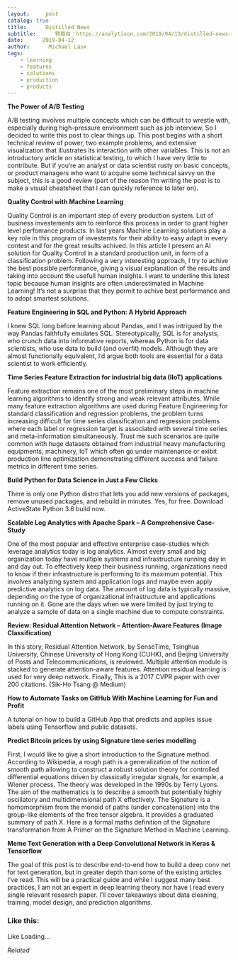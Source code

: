 ```yaml
---
layout:     post
catalog: true
title:      Distilled News
subtitle:      转载自：https://analytixon.com/2019/04/13/distilled-news-1036/
date:      2019-04-12
author:      Michael Laux
tags:
    - learning
    - features
    - solutions
    - production
    - products
---
```


**The Power of A/B Testing**

A/B testing involves multiple concepts which can be difficult to wrestle with, especially during high-pressure environment such as job interview. So I decided to write this post to clear things up. This post begins with a short technical review of power, two example problems, and extensive visualization that illustrates its interaction with other variables. This is not an introductory article on statistical testing, to which I have very little to contribute. But if you’re an analyst or data scientist rusty on basic concepts, or product managers who want to acquire some technical savvy on the subject, this is a good review (part of the reason I’m writing the post is to make a visual cheatsheet that I can quickly reference to later on).

**Quality Control with Machine Learning**

Quality Control is an important step of every production system. Lot of business investements aim to reinforce this process in order to grant higher level perfomance products. In last years Machine Learning solutions play a key role in this program of investemts for their ability to easy adapt in every contest and for the great results achived. In this article I present an AI solution for Quality Control in a standard production unit, in form of a classification problem. Following a very interesting approach, I try to achive the best possible performance, giving a visual explanation of the results and taking into account the usefull human insights. I want to underline this latest topic because human insights are often underestimated in Machine Learning! It’s not a surprise that they permit to achive best performance and to adopt smartest solutions.

**Feature Engineering in SQL and Python: A Hybrid Approach**

I knew SQL long before learning about Pandas, and I was intrigued by the way Pandas faithfully emulates SQL. Stereotypically, SQL is for analysts, who crunch data into informative reports, whereas Python is for data scientists, who use data to build (and overfit) models. Although they are almost functionally equivalent, I’d argue both tools are essential for a data scientist to work efficiently.

**Time Series Feature Extraction for industrial big data (IIoT) applications**

Feature extraction remains one of the most preliminary steps in machine learning algorithms to identify strong and weak relevant attributes. While many feature extraction algorithms are used during Feature Engineering for standard classification and regression problems, the problem turns increasing difficult for time series classification and regression problems where each label or regression target is associated with several time series and meta-information simultaneously. Trust me such scenarios are quite common with huge datasets obtained from industrial heavy manufacturing equipments, machinery, IoT which often go under maintenance or exibit production line optimization demonstrating different success and failure metrics in different time series.

**Build Python for Data Science in Just a Few Clicks**

There is only one Python distro that lets you add new versions of packages, remove unused packages, and rebuild in minutes. Yes, for free. Download ActiveState Python 3.6 build now.

**Scalable Log Analytics with Apache Spark – A Comprehensive Case-Study**

One of the most popular and effective enterprise case-studies which leverage analytics today is log analytics. Almost every small and big organization today have multiple systems and infrastructure running day in and day out. To effectively keep their business running, organizations need to know if their infrastructure is performing to its maximum potential. This involves analyzing system and application logs and maybe even apply predictive analytics on log data. The amount of log data is typically massive, depending on the type of organizational infrastructure and applications running on it. Gone are the days when we were limited by just trying to analyze a sample of data on a single machine due to compute constraints.

**Review: Residual Attention Network – Attention-Aware Features (Image Classification)**

In this story, Residual Attention Network, by SenseTime, Tsinghua University, Chinese University of Hong Kong (CUHK), and Beijing University of Posts and Telecommunications, is reviewed. Multiple attention module is stacked to generate attention-aware features. Attention residual learning is used for very deep network. Finally, This is a 2017 CVPR paper with over 200 citations. (Sik-Ho Tsang @ Medium)

**How to Automate Tasks on GitHub With Machine Learning for Fun and Profit**

A tutorial on how to build a GitHub App that predicts and applies issue labels using Tensorflow and public datasets.

**Predict Bitcoin prices by using Signature time series modelling**

First, I would like to give a short introduction to the Signature method. According to Wikipedia, a rough path is a generalization of the notion of smooth path allowing to construct a robust solution theory for controlled differential equations driven by classically irregular signals, for example, a Wiener process. The theory was developed in the 1990s by Terry Lyons. The aim of the mathematics is to describe a smooth but potentially highly oscillatory and multidimensional path X effectively. The Signature is a homomorphism from the monoid of paths (under concatenation) into the group-like elements of the free tensor algebra. It provides a graduated summary of path X. Here is a formal maths definition of the Signature transformation from A Primer on the Signature Method in Machine Learning.

**Meme Text Generation with a Deep Convolutional Network in Keras & Tensorflow**

The goal of this post is to describe end-to-end how to build a deep conv net for text generation, but in greater depth than some of the existing articles I’ve read. This will be a practical guide and while I suggest many best practices, I am not an expert in deep learning theory nor have I read every single relevant research paper. I’ll cover takeaways about data cleaning, training, model design, and prediction algorithms.





### Like this:

Like Loading...


*Related*

